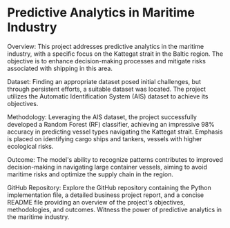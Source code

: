 # Predictive Analytics in Maritime Industry
Overview:
This project addresses predictive analytics in the maritime industry, with a specific focus on the Kattegat strait in the Baltic region. The objective is to enhance decision-making processes and mitigate risks associated with shipping in this area.

Dataset:
Finding an appropriate dataset posed initial challenges, but through persistent efforts, a suitable dataset was located. The project utilizes the Automatic Identification System (AIS) dataset to achieve its objectives.

Methodology:
Leveraging the AIS dataset, the project successfully developed a Random Forest (RF) classifier, achieving an impressive 98% accuracy in predicting vessel types navigating the Kattegat strait. Emphasis is placed on identifying cargo ships and tankers, vessels with higher ecological risks.

Outcome:
The model's ability to recognize patterns contributes to improved decision-making in navigating large container vessels, aiming to avoid maritime risks and optimize the supply chain in the region.

GitHub Repository:
Explore the GitHub repository containing the Python implementation file, a detailed business project report, and a concise README file providing an overview of the project's objectives, methodologies, and outcomes. Witness the power of predictive analytics in the maritime industry.






